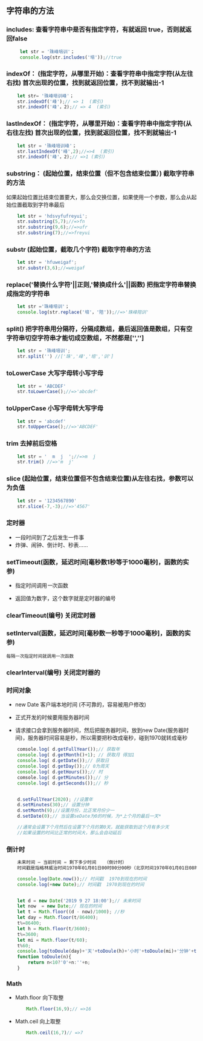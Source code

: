 ## 字符串的方法

### includes: 查看字符串中是否有指定字符，有就返回     true，否则就返回false
```js
     let str = '珠峰培训'；
     console.log(str.includes('培'));//true
```

###  indexOf： (指定字符，从哪里开始)：查看字符串中指定字符(从左往右找) 首次出现的位置，找到就返回位置，找不到就输出-1

```js
    let str= '珠峰培训峰'；
    str.indexOf('峰');// => 1  (索引)
    str.indexOf('峰'，2);// => 4  (索引)
```

###   lastIndexOf： (指定字符，从哪里开始)：查看字符串中指定字符(从右往左找) 首次出现的位置，找到就返回位置，找不到就输出-1

```js
    let str = '珠峰培训峰'；
    str.lastIndexOf('峰',2);//=>4  (索引)
    str.indexOf('峰'，2);// =>1 (索引)
```

###   substring： (起始位置，结束位置（但不包含结束位置）) 截取字符串的方法
   如果起始位置比结束位置要大，那么会交换位置，如果使用一个参数，那么会从起始位置截取到字符串最后

```js
    let str = 'hdsvyfufreyui';
    str.substring(5,7);//=>fn
    str.substring(9,6);//=>ufr
    str.substring(7);//=>freyui
```

### substr (起始位置，截取几个字符) 截取字符串的方法
```js
    let str = 'hfuweigaf';
    str.substr(3,6);//=weigaf
```

###  replace('替换什么字符'||正则,'替换成什么'||函数)  把指定字符串替换成指定的字符串

```js
    let str ='珠峰培训'；
    console.log(str.replace('培'，'陪'));//=>'珠峰陪训'
```

### split() 把字符串用分隔符，分隔成数组，最后返回值是数组，只有空字符串切空字符串才能切成空数组，不然都是['','']
```js
    let str = '珠峰培训';
    str.split('') //['珠','峰','培','训']
```

###  toLowerCase  大写字母转小写字母

```js
    let str = 'ABCDEF'
    str.toLowerCase();//=>'abcdef'
```

###  toUpperCase  小写字母转大写字母

```js
    let str = 'abcdef'
    str.toUpperCase();//=>'ABCDEF'
```

### trim  去掉前后空格

```js
    let str = '  m  j  ';//=>m  j
    str.trim() //=>'m  j'
```

###  slice (起始位置，结束位置但不包含结束位置)从左往右找，参数可以为负值

```js
    let str = '1234567890'
    str.slice(-7,-3);//=>'4567'
```


###  定时器

- 一段时间到了之后发生一件事
- 炸弹、闹钟、倒计时、秒表......

###  setTimeout(函数，延迟时间[毫秒数1秒等于1000毫秒]，函数的实参)
 -  指定时间调用*一*次函数

 - 返回值为数字，这个数字就是定时器的编号

### clearTimeout(编号) 关闭定时器

### setInterval(函数，延迟时间[毫秒数一秒等于1000毫秒]，函数的实参)
    每隔一次指定时间就调用一次函数

###  clearInterval(编号) 关闭定时器的


###  时间对象

  - new Date 客户端本地时间 (不可靠的，容易被用户修改)
  -  正式开发的时候要用服务器时间

-  请求接口会拿到服务器时间，然后把服务器时间，放到new Date(服务器时间)，服务器时间容易是秒，所以需要把秒改成毫秒，碰到1970就转成毫秒

```js
    comsole.log( d.getFullYear());// 获取年
    console.log( d.getMonth()+1); // 获取月 得加1
    console.log( d.getDate());// 获取日
    console.log( d.getDay());// 0为周天
    console.log( d.getHours());// 时
    comsole.log( d.getMinutes());// 分
    console.log( d.getSeconds());// 秒


    d.setFullYear(2020); //设置年
    d.setMinutes(30);// 设置分钟
    d.setMonth(9);//设置月份，比正常月份少一
    d.setDate(0);// 当设置seDate为0的时候，为*上个月的最后一天*

    //通常会设置下个月然后在设置下个月的第0天，就能获取到这个月有多少天
    //如果设置的时间比正常的时间大，那么会自动延后

```

###  倒计时

```js
    未来时间 — 当前时间 = 剩下多少时间   （倒计时）
    时间戳是指格林威治时间1970年01月01日00时00分00秒（北京时间1970年01月01日08时00分00秒）起至现在的总毫秒数

    console.log(Date.now());// 时间戳  1970到现在的时间
    console.log(+new Date);// 时间戳  1970到现在的时间


    let d = new Date('2019 9 27 18:00');// 未来时间
    let now  = new Date;// 现在的时间
    let t = Math.floor((d - now)/1000); //秒
    let day = Math.floor(t/86400);
    t%=86400;
    let h = Math.floor(t/3600);
    t%=3600;
    let mi = Math.floor(t/60);
    t%60;
    console.log(toDoule(day)+'天'+toDoule(h)+'小时'+toDoule(mi)+'分钟'+toDule(t)+'秒');
    function toDoule(n){
        return n<10?'0'+n:''+n;
    }

```

###  Math
-  Math.floor 向下取整
    ```js
        Math.floor(16,9);// =>16
    ```

-  Math.ceil 向上取整
    ```js
        Math.ceil(16,7)// =>7
    ``` 





